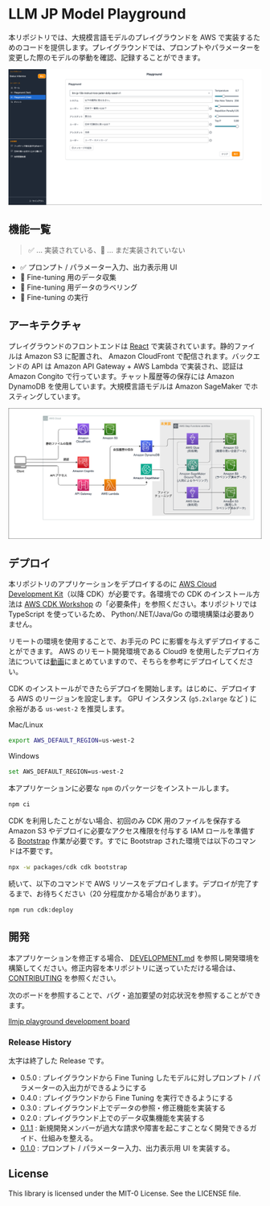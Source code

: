 # LLM JP Model Playground

本リポジトリでは、大規模言語モデルのプレイグラウンドを AWS で実装するためのコードを提供します。プレイグラウンドでは、プロンプトやパラメーターを変更した際のモデルの挙動を確認、記録することができます。

![sc_lp.png](/imgs/sc_lp.png)

## 機能一覧

> :white_check_mark: ... 実装されている、:construction: ... まだ実装されていない

- :white_check_mark: プロンプト / パラメーター入力、出力表示用 UI
- :construction: Fine-tuning 用のデータ収集
- :construction: Fine-tuning 用データのラベリング
- :construction: Fine-tuning の実行

## アーキテクチャ

プレイグラウンドのフロントエンドは [React](https://ja.react.dev/) で実装されています。静的ファイルは Amazon S3 に配置され、 Amazon CloudFront で配信されます。バックエンドの API は Amazon API Gateway + AWS Lambda で実装され、認証は Amazon Congito で行っています。チャット履歴等の保存には Amazon DynamoDB を使用しています。大規模言語モデルは Amazon SageMaker でホスティングしています。

![arch.png](/imgs/arch.png)

## デプロイ

本リポジトリのアプリケーションをデプロイするのに [AWS Cloud Development Kit](https://aws.amazon.com/jp/cdk/)（以降 CDK）が必要です。各環境での CDK のインストール方法は [AWS CDK Workshop](https://cdkworkshop.com/ja/15-prerequisites/100-awscli.html) の「必要条件」を参照ください。本リポジトリでは TypeScript を使っているため、 Python/.NET/Java/Go の環境構築は必要ありません。

リモートの環境を使用することで、お手元の PC に影響を与えずデプロイすることができます。 AWS のリモート開発環境である Cloud9 を使用したデプロイ方法については[動画](https://youtu.be/9sMA17OKP1k?si=XwEp7q6b_EXDBP3p)にまとめていますので、そちらを参考にデプロイしてください。

CDK のインストールができたらデプロイを開始します。はじめに、デプロイする AWS のリージョンを設定します。 GPU インスタンス (`g5.2xlarge` など ) に余裕がある `us-west-2` を推奨します。

Mac/Linux

```bash
export AWS_DEFAULT_REGION=us-west-2
```

Windows
```bash
set AWS_DEFAULT_REGION=us-west-2
```

本アプリケーションに必要な `npm` のパッケージをインストールします。

```bash
npm ci
```

CDK を利用したことがない場合、初回のみ CDK 用のファイルを保存する Amazon S3 やデプロイに必要なアクセス権限を付与する IAM ロールを準備する [Bootstrap](https://docs.aws.amazon.com/ja_jp/cdk/v2/guide/bootstrapping.html) 作業が必要です。すでに Bootstrap された環境では以下のコマンドは不要です。

```bash
npx -w packages/cdk cdk bootstrap
```

続いて、以下のコマンドで AWS リソースをデプロイします。デプロイが完了するまで、お待ちください（20 分程度かかる場合があります）。

```bash
npm run cdk:deploy
```

## 開発

本アプリケーションを修正する場合、 [DEVELOPMENT.md](docs/DEVELOPMENT.md) を参照し開発環境を構築してください。修正内容を本リポジトリに送っていただける場合は、 [CONTRIBUTING](CONTRIBUTING.md) を参照ください。

次のボードを参照することで、バグ・追加要望の対応状況を参照することができます。

[llmjp playground development board](https://github.com/orgs/llm-jp/projects/3)

### Release History

太字は終了した Release です。

* 0.5.0 : プレイグラウンドから Fine Tuning したモデルに対しプロンプト / パラメーターの入出力ができるようにする
* 0.4.0 : プレイグラウンドから Fine Tuning を実行できるようにする
* 0.3.0 : プレイグラウンド上でデータの参照・修正機能を実装する
* 0.2.0 : プレイグラウンド上でのデータ収集機能を実装する
* [0.1.1](https://github.com/llm-jp/llm-jp-model-playground/milestone/2) : 新規開発メンバーが過大な請求や障害を起こすことなく開発できるガイド、仕組みを整える。
* [0.1.0](https://github.com/llm-jp/llm-jp-model-playground/milestone/1) : プロンプト / パラメーター入力、出力表示用 UI を実装する。

## License

This library is licensed under the MIT-0 License. See the LICENSE file.
